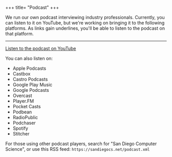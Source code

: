 +++
title= "Podcast"
+++

We run our own podcast interviewing industry professionals. Currently, you can listen to it on YouTube, but we're working on bringing it to the following platforms. As links gain underlines, you'll be able to listen to the podcast on that platform.

---

[Listen to the podcast on YouTube](https://www.youtube.com/@sandiegocomputerscience)

You can also listen on:
  - Apple Podcasts
  - Castbox
  - Castro Podcasts
  - Google Play Music
  - Google Podcasts
  - Overcast
  - Player.FM
  - Pocket Casts
  - Podbean
  - RadioPublic
  - Podchaser
  - Spotify
  - Stitcher

For those using other podcast players, search for "San Diego Computer Science", or use this RSS feed: `https://sandiegocs.net/podcast.xml`
